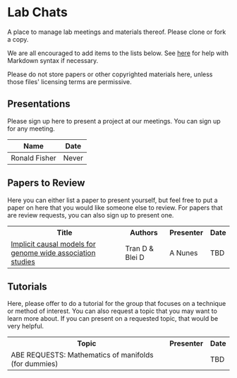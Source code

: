# Lab Chats

A place to manage lab meetings and materials thereof. Please clone or fork a copy.

We are all encouraged to add items to the lists below. See [here](http://daringfireball.net/projects/markdown) for help with Markdown syntax if necessary.

Please do not store papers or other copyrighted materials here, unless those files' licensing terms are permissive.

## Presentations 

Please sign up here to present a project at our meetings. You can sign up for any meeting.

|     Name       |      Date    |
|----------------|--------------|
| Ronald Fisher  |      Never   |


## Papers to Review

Here you can either list a paper to present yourself, but feel free to put a paper on here that you would like someone else to review. For papers that are review requests, you can also sign up to present one.

<table>
  <tr>
    <th>Title</th>
    <th>Authors</th>
    <th>Presenter</th>
    <th>Date</th>
  </tr>
  
  <tr>
    <td><a href="https://openreview.net/forum?id=SyELrEeAb">Implicit causal models for genome wide association studies</a></td>
    <td>Tran D & Blei D </td>
    <td>A Nunes</td>
    <td>TBD</td>
  </tr>
</table>

## Tutorials

Here, please offer to do a tutorial for the group that focuses on a technique or method of interest. You can also request a topic that you may want to learn more about. If you can present on a requested topic, that would be very helpful.

<table>
  <tr>
    <th>Topic</th>
    <th>Presenter</th>
    <th>Date</th>
  </tr>
  
  <tr>
    <td>ABE REQUESTS: Mathematics of manifolds (for dummies)</td>
    <td></td>
    <td>TBD</td>
  </tr>
</table>
